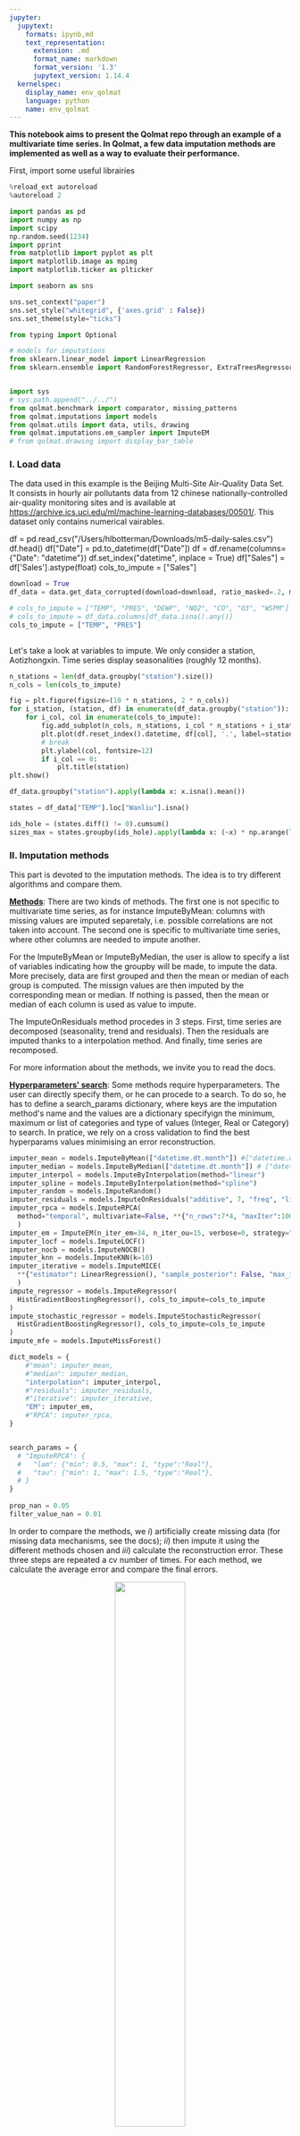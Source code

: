 ```yaml
---
jupyter:
  jupytext:
    formats: ipynb,md
    text_representation:
      extension: .md
      format_name: markdown
      format_version: '1.3'
      jupytext_version: 1.14.4
  kernelspec:
    display_name: env_qolmat
    language: python
    name: env_qolmat
---
```


**This notebook aims to present the Qolmat repo through an example of a multivariate time series.
In Qolmat, a few data imputation methods are implemented as well as a way to evaluate their performance.**


First, import some useful librairies

```python
%reload_ext autoreload
%autoreload 2

import pandas as pd
import numpy as np
import scipy
np.random.seed(1234)
import pprint
from matplotlib import pyplot as plt
import matplotlib.image as mpimg
import matplotlib.ticker as plticker

import seaborn as sns

sns.set_context("paper")
sns.set_style("whitegrid", {'axes.grid' : False})
sns.set_theme(style="ticks")

from typing import Optional

# models for imputations
from sklearn.linear_model import LinearRegression
from sklearn.ensemble import RandomForestRegressor, ExtraTreesRegressor, HistGradientBoostingRegressor


import sys
# sys.path.append("../../")
from qolmat.benchmark import comparator, missing_patterns
from qolmat.imputations import models
from qolmat.utils import data, utils, drawing
from qolmat.imputations.em_sampler import ImputeEM
# from qolmat.drawing import display_bar_table

```

### **I. Load data**


The data used in this example is the Beijing Multi-Site Air-Quality Data Set. It consists in hourly air pollutants data from 12 chinese nationally-controlled air-quality monitoring sites and is available at https://archive.ics.uci.edu/ml/machine-learning-databases/00501/.
This dataset only contains numerical vairables.


df = pd.read_csv("/Users/hlbotterman/Downloads/m5-daily-sales.csv")
df.head()
df["Date"] = pd.to_datetime(df["Date"])
df = df.rename(columns={"Date": "datetime"})
df.set_index("datetime", inplace = True)
df["Sales"] = df['Sales'].astype(float)
cols_to_impute = ["Sales"]

```python
download = True
df_data = data.get_data_corrupted(download=download, ratio_masked=.2, mean_size=120 , groups=["station"])

# cols_to_impute = ["TEMP", "PRES", "DEWP", "NO2", "CO", "O3", "WSPM"]
# cols_to_impute = df_data.columns[df_data.isna().any()]
cols_to_impute = ["TEMP", "PRES"]
                  
```

Let's take a look at variables to impute. We only consider a station, Aotizhongxin. 
Time series display seasonalities (roughly 12 months).

```python
n_stations = len(df_data.groupby("station").size())
n_cols = len(cols_to_impute)
```

```python
fig = plt.figure(figsize=(10 * n_stations, 2 * n_cols))
for i_station, (station, df) in enumerate(df_data.groupby("station")):
    for i_col, col in enumerate(cols_to_impute):
        fig.add_subplot(n_cols, n_stations, i_col * n_stations + i_station + 1)
        plt.plot(df.reset_index().datetime, df[col], '.', label=station)
        # break
        plt.ylabel(col, fontsize=12)
        if i_col == 0:
            plt.title(station)
plt.show()
```

```python
df_data.groupby("station").apply(lambda x: x.isna().mean())
```

```python
states = df_data["TEMP"].loc["Wanliu"].isna()

ids_hole = (states.diff() != 0).cumsum()
sizes_max = states.groupby(ids_hole).apply(lambda x: (~x) * np.arange(len(x)-1, -1, -1))
```

### **II. Imputation methods**


This part is devoted to the imputation methods. The idea is to try different algorithms and compare them. 

<u>**Methods**</u>:
There are two kinds of methods. The first one is not specific to multivariate time series, as for instance ImputeByMean: columns with missing values are imputed separetaly, i.e. possible correlations are not taken into account. The second one is specific to multivariate time series, where other columns are needed to impute another. 

For the ImputeByMean or ImputeByMedian, the user is allow to specify a list of variables indicating how the groupby will be made, to impute the data. More precisely, data are first grouped and then the mean or median of each group is computed. The missign values are then imputed by the corresponding mean or median. If nothing is passed, then the mean or median of each column is used as value to impute.

The ImputeOnResiduals method procedes in 3 steps. First, time series are decomposed (seasonality, trend and residuals). Then the residuals are imputed thanks to a interpolation method. And finally, time series are recomposed. 

For more information about the methods, we invite you to read the docs. 

<u>**Hyperparameters' search**</u>:
Some methods require hyperparameters. The user can directly specify them, or he can procede to a search. To do so, he has to define a search_params dictionary, where keys are the imputation method's name and the values are a dictionary specifyign the minimum, maximum or list of categories and type of values (Integer, Real or Category) to search. 
In pratice, we rely on a cross validation to find the best hyperparams values minimising an error reconstruction.

```python
imputer_mean = models.ImputeByMean(["datetime.dt.month"]) #["datetime.dt.month", "datetime.dt.dayofweek"]
imputer_median = models.ImputeByMedian(["datetime.dt.month"]) # ["datetime.dt.month", "datetime.dt.dayofweek"] #, "datetime.dt.round('10min')"])
imputer_interpol = models.ImputeByInterpolation(method="linear")
imputer_spline = models.ImputeByInterpolation(method="spline")
imputer_random = models.ImputeRandom()
imputer_residuals = models.ImputeOnResiduals("additive", 7, "freq", "linear")
imputer_rpca = models.ImputeRPCA(
  method="temporal", multivariate=False, **{"n_rows":7*4, "maxIter":1000, "tau":1, "lam":0.7}
  )
imputer_em = ImputeEM(n_iter_em=34, n_iter_ou=15, verbose=0, strategy="ou", temporal=False)
imputer_locf = models.ImputeLOCF()
imputer_nocb = models.ImputeNOCB()
imputer_knn = models.ImputeKNN(k=10)
imputer_iterative = models.ImputeMICE(
  **{"estimator": LinearRegression(), "sample_posterior": False, "max_iter": 100, "missing_values": np.nan}
  )
impute_regressor = models.ImputeRegressor(
  HistGradientBoostingRegressor(), cols_to_impute=cols_to_impute
)
impute_stochastic_regressor = models.ImputeStochasticRegressor(
  HistGradientBoostingRegressor(), cols_to_impute=cols_to_impute
)
impute_mfe = models.ImputeMissForest()

dict_models = {
    #"mean": imputer_mean,
    #"median": imputer_median,
    "interpolation": imputer_interpol,
    #"residuals": imputer_residuals,
    #"iterative": imputer_iterative,
    "EM": imputer_em,
    #"RPCA": imputer_rpca,
}


search_params = {
  # "ImputeRPCA": {
  #   "lam": {"min": 0.5, "max": 1, "type":"Real"},
  #   "tau": {"min": 1, "max": 1.5, "type":"Real"},
  # }
}
  
prop_nan = 0.05
filter_value_nan = 0.01
```

In order to compare the methods, we $i)$ artificially create missing data (for missing data mechanisms, see the docs); $ii)$ then impute it using the different methods chosen and $iii)$ calculate the reconstruction error. These three steps are repeated a cv number of times. For each method, we calculate the average error and compare the final errors. 

<p align="center">
    <img src="../../docs/images/comparator.png"  width=50% height=50%>
</p>



Concretely, the comparator takes as input a dataframe to impute, a proportion of nan to create, a dictionary of models (those previously mentioned), a list with the columns names to impute, the number of articially corrupted dataframe to create: n_samples, the search dictionary search_params, and possibly a threshold for filter the nan value. 

Then, it suffices to use the compare function to obtain the results: a dataframe with different metrics. 
This allows an easy comparison of the different imputations. 

Note these metrics compute reconstruction errors; it tells nothing about the distances between the "true" and "imputed" distributions.

```python
generator_holes = missing_patterns.EmpiricalHoleGenerator(n_splits=10, groups=["station"], ratio_masked=0.1)
# generator_holes = missing_patterns.GeometricHoleGenerator(n_splits=10, groups=["station"], ratio_masked=0.1)
# generator_holes = missing_patterns.UniformHoleGenerator(n_splits=2, ratio_masked=0.4)
# generator_holes = missing_patterns.GroupedHoleGenerator(n_splits=2, groups=["station", pd.Series(df_data.reset_index().datetime.dt.isocalendar().week.values, index=df_data.index)], ratio_masked=0.4)

comparison = comparator.Comparator(
    dict_models, 
    cols_to_impute,
    generator_holes = generator_holes,
    n_cv_calls=2,
    search_params=search_params,
)
results = comparison.compare(df_data)
results
```

### **IV. Comparison of methods**


We now run just one time each algorithm on the initial corrupted dataframe and compare the different performances through multiple analysis.

```python
dfs_imputed = {name: imp.fit_transform(df_data) for name, imp in dict_models.items()}
```

Let's look at the imputations.
When the data is missing at random, imputation is easier. Missing block are more challenging. 
Note here we didn't fit the hyperparams of the RPCA... results might be of poor quality...

```python
palette = sns.color_palette("icefire", n_colors=len(dict_models))
#palette = sns.color_palette("husl", 8)
sns.set_palette(palette)
markers = ["o", "s", "D", "+", "P", ">", "^", "d"]
colors = ["tab:red", "tab:blue", "tab:blue"]

city = "Aotizhongxin"
for col in cols_to_impute:
    fig, ax = plt.subplots(figsize=(10, 3))
    values_orig = df_data.loc[city][col]
    
    plt.plot(values_orig, ".", color='black', label="original")
    #plt.plot(df.iloc[870:1000][col], markers[0], color='k', linestyle='-' , ms=3)
    
    for ind, (name, model) in enumerate(list(dict_models.items())):
        values_imp = dfs_imputed[name].loc[city][col]
        values_imp[values_orig.notna()] = np.nan
        plt.plot(values_imp, ".", color=colors[ind], label=name, alpha=1)
    plt.ylabel(col, fontsize=16)
    plt.legend(loc=[1, 0], fontsize=18)
    loc = plticker.MultipleLocator(base=2*365)
    ax.xaxis.set_major_locator(loc)
    ax.tick_params(axis='both', which='major', labelsize=17)
    sns.despine()
    plt.show()
```

**IV.a. Covariance**


We first check the covariance. We simply plot one variable versus one another. 
One observes the methods provide similar visual resuls: it's difficult to compare them based on this criterion.

```python
for imputation_method in dict_models.keys():
    fig, axs = plt.subplots(1, len(cols_to_impute), figsize=(20, 5))
    for i in range(len(cols_to_impute)):
        data.compare_covariances(dataset.loc[city, cols_to_impute], dfs_imputed[imputation_method], cols_to_impute[i], cols_to_impute[(i+1)%len(cols_to_impute)], axs[i])
        axs[1].set_title(f"imputation methods: {imputation_method}", fontsize=20)
        sns.despine()
    plt.show()
```

**IV.b. Coefficient of determination**


Let's look at the coefficient of determination, i.e. $R^2$ regression score function (implemented in sklearn).
Note, however, this coefficient is diffucult to interpret and does not give information about the average error of the imputation model.

```python
from sklearn.metrics import r2_score

r2_scores = []
for name, df in dfs_imputed.items():
    r2_scores_ = []
    for col in cols_to_impute:
        r2_scores_.append(r2_score(dataset.loc[city, col].dropna(how="all"), df[col].ffill().bfill()))
    r2_scores.append(r2_scores_)
r2_scores = pd.DataFrame(r2_scores, index=dfs_imputed.keys(), columns=cols_to_impute)

display_bar_table(r2_scores, ylabel="$R^2$")
```

**IV.b. Auto-correlation**


We are now interested in th eauto-correlation function (ACF). As seen before, time series display seaonal patterns.
[Autocorrelation](https://en.wikipedia.org/wiki/Autocorrelation) is the correlation of a signal with a delayed copy of itself as a function of delay. Informally, it is the similarity between observations of a random variable as a function of the time lag between them.

The idea is the AFC to be similar between the original dataset and the imputed one.
Fot the TEMP variable, one sees the good reconstruction for all the algorithms. 
On th econtrary, for the PRES variable, all methods overestimates the autocorrelation of the variables, especially the RPCA one. 
Finally, for the DEWP variable, the methods cannot impute to obtain a behavior close to the original: the autocorrelation decreases to linearly. 

```python
from statsmodels.tsa.stattools import acf

palette = sns.dark_palette("b", n_colors=len(dict_models), reverse=False)
sns.set_palette(palette)
markers = ["o", "s", "*", "D", "P", ">", "^", "d"]

fig, axs = plt.subplots(1, len(cols_to_impute), figsize=(16, 2))
for i, col in enumerate(cols_to_impute):
    axs[i].plot(acf(dataset.loc[city, col].dropna()), color="k", marker=markers[0], lw=0.8)
    for j, (name, df) in enumerate(dfs_imputed.items()):
        axs[i].plot(acf(df[col]), marker=markers[j+1], lw=0.8)
    axs[i].set_xlabel("Lags [days]", fontsize=15)
    axs[i].set_ylabel("Correlation", fontsize=15)
    axs[i].set_ylim([0.5, 1])
    axs[i].set_title(col, fontsize=15)
axs[-1].legend(["Original dataset"] +  list(dfs_imputed.keys()), loc=[1, 0])
sns.despine()
```

**IV.b. Distances between distributions**


We are now interested in a way for quantifying the distance between two distributions. 
Until now, we look at the reconstruction error, whatever the distributions. 

There is a plethora of methods to quantify the distance between distributions $P$ and $Q$. 
For instance, those based on the information theory as for instance, the well-known [Kullback-Leibler divergence](https://en.wikipedia.org/wiki/Kullback%E2%80%93Leibler_divergence). A simple interpretation of the KL divergence of $P$ from $Q$ is the expected excess surprise from using $Q$ as a model when the actual distribution is $P$.

A drawback with this divergence is it ignores the underlying geometry of the space (the KL divergence is somewhat difficult to intuitively interpret). 
As a remedy, we consider a second metric, the [Wasserstein distance](https://en.wikipedia.org/wiki/Wasserstein_metric), a distance function defined between probability distributions on a given metric space $M$. 

To understand one of the differences between these two quantities, let us look at this simple example. 
The KL between the 2 distributions on the left is the same as that of the 2 distributions on the right: the KL divergence does not take into account the underlying metric space. Conversely, the Wasserstein metric is larger for those on the left since the "transport" is greater than for those on the right.

<p align="center">
    <img src="../../docs/images/KL_wasser.png"  width=50% height=50%>
</p>


```python
kl_divergences = []
for name, df in dfs_imputed.items():
    kl_divergences_ = []
    for col in cols_to_impute:
        kl_divergences_.append(utils.KL(dataset.loc[city, col].dropna(how="all"), df[col].ffill().bfill()))
    kl_divergences.append(kl_divergences_)
    print(kl_divergences_)
kl_divergences = pd.DataFrame(kl_divergences, index=dfs_imputed.keys(), columns=cols_to_impute)

display_bar_table(kl_divergences, ylabel="KL divergence")
```

```python
wasserstein = []
for name, df in dfs_imputed.items():
    wasserstein_dist = []
    for col in cols_to_impute:
        wasserstein_dist.append(scipy.stats.wasserstein_distance(dataset.loc[city, col].dropna(how="all"), df[col].ffill().bfill()))
    wasserstein.append(wasserstein_dist)
wasserstein = pd.DataFrame(wasserstein, index=dfs_imputed.keys(), columns=cols_to_impute)

display_bar_table(wasserstein, ylabel="Wasserstein distance")
```

```python
labels = ["Interpolation", "EM"]
MSE = [151.86839**2, 265.48795**2]
KL = [12091.442834900023, 4915.742867814411]

df = pd.DataFrame()
df["MSE"] = MSE
df["KL"] = KL
df.index = labels


df.T.plot(
    x=df.T.index.name,
    kind='bar',
    stacked=False,
    color=["tab:red", "tab:blue"], rot=0)
plt.legend(fontsize=22)
plt.xticks(fontsize=22)
plt.yticks(fontsize=18)
plt.yticks([0,20000,40000,60000])
sns.despine()
plt.savefig("figures/res.png", transparent=True)
```

```python

```
